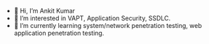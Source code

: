 - 👋 Hi, I’m Ankit Kumar
- 👀 I’m interested in VAPT, Application Security, SSDLC.
- 🌱 I’m currently learning system/network penetration testing, web application penetration testing.
